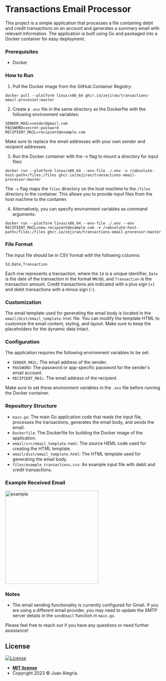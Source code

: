 # Transactions Email Processor

This project is a simple application that processes a file containing debit and credit transactions on an account and generates a summary email with relevant information. The application is built using Go and packaged into a Docker container for easy deployment.

### Prerequisites

- Docker

### How to Run

1. Pull the Docker image from the GitHub Container Registry:

```shell
docker pull --platform linux/x86_64 ghcr.io/zejiran/transactions-email-processor:master
```

2. Create a `.env` file in the same directory as the Dockerfile with the following environment variables:

```
SENDER_MAIL=sender@gmail.com
PASSWORD=secret-password
RECIPIENT_MAIL=recipient@example.com
```

Make sure to replace the email addresses with your own sender and recipient addresses.

3. Run the Docker container with the -v flag to mount a directory for input files:

```shell
docker run --platform linux/x86_64 --env-file ./.env -v /<absolute-host-path>/files:/files ghcr.io/zejiran/transactions-email-processor:master
```

The `-v` flag maps the `files` directory on the host machine to the `/files` directory in the container. This allows you to provide input files from the host machine to the container.

4. Alternatively, you can specify environment variables as command arguments:

```shell
docker run --platform linux/x86_64 --env-file ./.env --env RECIPIENT_MAIL=new.recipient@example.com -v /<absolute-host-path>/files:/files ghcr.io/zejiran/transactions-email-processor:master
```

### File Format

The input file should be in CSV format with the following columns:

```
Id,Date,Transaction
```

Each row represents a transaction, where the `Id` is a unique identifier, `Date` is the date of the transaction in the format `MM/DD`, and `Transaction` is the transaction amount. Credit transactions are indicated with a plus sign (+) and debit transactions with a minus sign (-).

### Customization

The email template used for generating the email body is located in the `email/dist/email_template.html` file. You can modify the template HTML to customize the email content, styling, and layout. Make sure to keep the placeholders for the dynamic data intact.

### Configuration

The application requires the following environment variables to be set:

- `SENDER_MAIL`: The email address of the sender.
- `PASSWORD`: The password or app-specific password for the sender's email account.
- `RECIPIENT_MAIL`: The email address of the recipient.

Make sure to set these environment variables in the `.env` file before running the Docker container.

### Repository Structure

- `main.go`: The main Go application code that reads the input file, processes the transactions, generates the email body, and sends the email.
- `Dockerfile`: The Dockerfile for building the Docker image of the application.
- `email/src/email_template.heml`: The source HEML code used for creating the HTML template.
- `email/dist/email_template.html`: The HTML template used for generating the email body.
- `files/example_transactions.csv`: An example input file with debit and credit transactions.

### Example Received Email

<img width="300" alt="example" src="https://github.com/zejiran/transactions-email-processor/assets/30379522/0eb4f923-94d9-4234-9a2f-a87e2c8b511b">

### Notes

- The email sending functionality is currently configured for Gmail. If you are using a different email provider, you may need to update the SMTP server details in the `sendEmail` function in `main.go`.

Please feel free to reach out if you have any questions or need further assistance!

## License

[![License](http://img.shields.io/:license-mit-blue.svg?style=flat-square)](http://badges.mit-license.org)

- **[MIT license](LICENSE)**
- Copyright 2023 © Juan Alegría.
